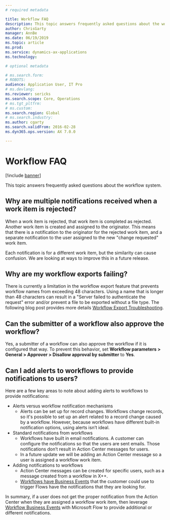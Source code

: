 ```yaml
---
# required metadata

title: Workflow FAQ
description: This topic answers frequently asked questions about the workflow system.
author: ChrisGarty 
manager: AnnBe
ms.date: 06/19/2019
ms.topic: article
ms.prod: 
ms.service: dynamics-ax-applications
ms.technology: 

# optional metadata

# ms.search.form: 
# ROBOTS: 
audience: Application User, IT Pro
# ms.devlang: 
ms.reviewer: sericks
ms.search.scope: Core, Operations
# ms.tgt_pltfrm: 
# ms.custom: 
ms.search.region: Global
# ms.search.industry: 
ms.author: cgarty
ms.search.validFrom: 2016-02-28
ms.dyn365.ops.version: AX 7.0.0

---
```


# Workflow FAQ

[!include [banner](../includes/banner.md)]

This topic answers frequently asked questions about the workflow system.

## Why are multiple notifications received when a work item is rejected?
When a work item is rejected, that work item is completed as rejected. Another work item is created and assigned to the originator. This means that there is a notification to the originator for the rejected work item, and a separate notification to the user assigned to the new "change requested" work item. 

Each notification is for a different work item, but the similarity can cause confusion. We are looking at ways to improve this in a future release.

## Why are my workflow exports failing?
There is currently a limitation in the workflow export feature that prevents workflow names from exceeding 48 characters. Using a name that is longer than 48 characters can result in a "Server failed to authenticate the request" error and/or prevent a file to be exported  without a file type. The following blog post provides more details [Workflow Export Troubleshooting](https://community.dynamics.com/ax/b/elandaxdynamicsaxupgradesanddevelopment/archive/2019/04/10/workflow-export-troubleshooting).

## Can the submitter of a workflow also approve the workflow?
Yes, a submitter of a workflow can also approve the workflow if it is configured that way. To prevent this behavior, set **Workflow parameters > General > Approver > Disallow approval by submitter** to **Yes**.

## Can I add alerts to workflows to provide notifications to users?
Here are a few key areas to note about adding alerts to workflows to provide notifications:
- Alerts versus workflow notification mechanisms
    - Alerts can be set up for record changes. Workflows change records, so it's possible to set up an alert related to a record change caused by a workflow. However, because workflows have different built-in notification options, using alerts isn’t ideal.
- Standard notifications from workflows 
    - Workflows have built in email notifications. A customer can configure the notifications so that the users are sent emails. Those notifications don’t result in Action Center messages for users.
    - In a future update we will be adding an Action Center message so a user is assigned a workflow work item. 
- Adding notifications to workflows
    - Action Center messages can be created for specific users, such as a message created from a workflow in X++.
    - [Workflows have Business Events](https://docs.microsoft.com/dynamics365/unified-operations/dev-itpro/business-events/business-events-workflow) that the customer could use to trigger Flows have the notifications that they are looking for.   

In summary, if a user does not get the proper notification from the Action Center when they are assigned a workflow work item, then leverage [Workflow Business Events](https://docs.microsoft.com/dynamics365/unified-operations/dev-itpro/business-events/business-events-workflow) with Microsoft Flow to provide additional or different notifications.
